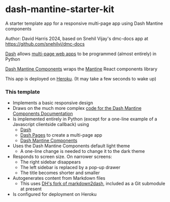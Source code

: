 # dash-mantine-starter-kit

A starter template app for a responsive multi-page app using Dash Mantine components

Author: David Harris 2024, based on Snehil Vijay's dmc-docs app at https://github.com/snehilvj/dmc-docs 

[Dash](https://dash.plotly.com/) allows [multi-page web apps](https://dash.plotly.com/)
to be programmed (almost entirely) in Python

[Dash Mantine Components](https://www.dash-mantine-components.com/)
wraps the [Mantine](https://mantine.dev/) React components library

This app is deployed on [Heroku](https://dash-mantine-boilerplate-19ffeb1d6cdb.herokuapp.com/). (It may take a few seconds to wake up)

### This template

* Implements a basic responsive design
* Draws on the much more complex [code for the Dash Mantine Components Documentation](https://github.com/snehilvj/dmc-docs)
* Is implemented entirely in Python (except for a one-line example of a Javascript clientside callback) using
    * [Dash](https://dash.plotly.com/urls)
    * [Dash Pages](https://dash.plotly.com/urls) to create a multi-page app
    * [Dash Mantine Components](https://www.dash-mantine-components.com/)
* Uses the Dash Mantine Components default light theme
    * A one-line change is needed to change it to the dark theme
* Responds to screen size. On narrower screens:
    * The right sidebar disappears
    * The left sidebar is replaced by a pop-up drawer
    * The title becomes shorter and smaller
* Autogenerates content from Markdown files
    * This uses [DH's fork of markdown2dash](https://github.com/dh3968mlq/markdown2dash),
included as a Git submodule at present
* Is configured for deployment on Heroku
